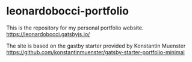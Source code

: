 # leonardobocci-portfolio

This is the repository for my personal portfolio website.
https://leonardobocci.gatsbyjs.io/

The site is based on the gastby starter provided by Konstantin Muenster
https://github.com/konstantinmuenster/gatsby-starter-portfolio-minimal
